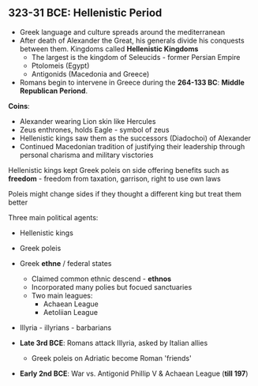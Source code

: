 ## 323-31 BCE: Hellenistic Period
- Greek language and culture spreads around the mediterranean
- After death of Alexander the Great, his generals divide his conquests between them. Kingdoms called **Hellenistic Kingdoms**
  - The largest is the kingdom of Seleucids - former Persian Empire
  - Ptolomeis (Egypt)
  - Antigonids (Macedonia and Greece)
- Romans begin to intervene in Greece during the **264-133 BC**: **Middle Republican Periond**.

**Coins**:
- Alexander wearing Lion skin like Hercules
- Zeus enthrones, holds Eagle - symbol of zeus
- Hellenistic kings saw them as the successors (Diadochoi) of Alexander
- Continued Macedonian tradition of justifying their leadership through personal charisma and military visctories

Hellenistic kings kept Greek poleis on side offering benefits such as **freedom** - freedom from taxation, garrison, right to use own laws

Poleis might change sides if they thought a different king but treat them better

Three main political agents:

- Hellenistic kings
- Greek poleis
- Greek **ethne** / federal states
  - Claimed common ethnic descend - **ethnos**
  - Incorporated many polies but focued sanctuaries
  - Two main leagues:
    - Achaean League
    - Aetoliian League
- Illyria - illyrians - barbarians

- **Late 3rd BCE**: Romans attack Illyria, asked by Italian allies
  - Greek poleis on Adriatic become Roman 'friends'
- **Early 2nd BCE**: War vs. Antigonid Phillip V & Achaean League (**till 197**)
